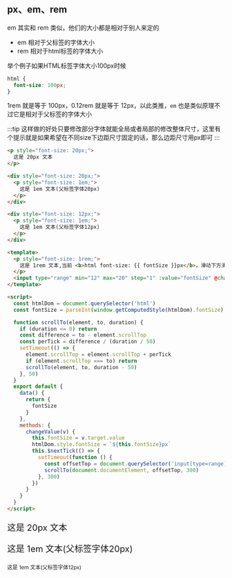 ## px、em、rem
em 其实和 rem 类似，他们的大小都是相对于别人来定的

- em 相对于父标签的字体大小
- rem 相对于html标签的字体大小

举个例子如果HTML标签字体大小100px时候

```css
html {
  font-size: 100px;
}
```
1rem 就是等于 100px，0.12rem 就是等于 12px，以此类推，`em` 也是类似原理不过它是相对于父标签的字体大小

:::tip
这样做的好处只要修改部分字体就能全局或者局部的修改整体尺寸，这里有个提示就是如果希望在不同size下边距尺寸固定的话，那么边距尺寸用px即可
:::


```html
<p style="font-size: 20px;">
  这是 20px 文本
</p>

<div style="font-size: 20px;">
  <p style="font-size: 1em;">
    这是 1em 文本(父标签字体20px)
  </p>
</div>

<div style="font-size: 12px;">
  <p style="font-size: 1em;">
    这是 1em 文本(父标签字体12px)
  </p>
</div>

<template>
  <p style="font-size: 1rem;">
    这是 1rem 文本,当前 <b>html font-size: {{ fontSize }}px</b>，滑动下方滑块可修改html字体大小
  </p>
  <input type="range" min="12" max="20" step="1" :value="fontSize" @change="changeValue">
</template>

<script>
  const htmlDom = document.querySelector('html')
  const fontSize = parseInt(window.getComputedStyle(htmlDom).fontSize)

  function scrollTo(element, to, duration) {
    if (duration <= 0) return
    const difference = to - element.scrollTop
    const perTick = difference / (duration / 50)
    setTimeout(() => {
      element.scrollTop = element.scrollTop + perTick
      if (element.scrollTop === to) return
      scrollTo(element, to, duration - 50)
    }, 50)
  }
  export default {
    data() {
      return {
        fontSize
      }
    },
    methods: {
      changeValue(v) {
        this.fontSize = v.target.value
        htmlDom.style.fontSize = `${this.fontSize}px`
        this.$nextTick(() => {
          setTimeout(function () {
            const offsetTop = document.querySelector('input[type=range]').offsetTop
            scrollTo(document.documentElement, offsetTop, 300)
          }, 300)
        })
      }
    }
  }
</script>
```

<p style="font-size: 20px;">
  这是 20px 文本
</p>

<div style="font-size: 20px;">
  <p style="font-size: 1em;">
    这是 1em 文本(父标签字体20px)
  </p>
</div>

<div style="font-size: 12px;">
  <p style="font-size: 1em;">
    这是 1em 文本(父标签字体12px)
  </p>
</div>

<template>
  <p style="font-size: 1rem;">
    这是 1rem 文本,当前 <b>html font-size: {{ fontSize }}px</b>，滑动下方滑块可修改html字体大小
  </p>
  <input type="range" min="12" max="20" step="1" :value="fontSize" @change="changeValue">
</template>

<script>
  const htmlDom = document.querySelector('html')
  const fontSize = parseInt(window.getComputedStyle(htmlDom).fontSize)

  function scrollTo(element, to, duration) {
    if (duration <= 0) return
    const difference = to - element.scrollTop
    const perTick = difference / (duration / 50)
    setTimeout(() => {
      element.scrollTop = element.scrollTop + perTick
      if (element.scrollTop === to) return
      scrollTo(element, to, duration - 50)
    }, 50)
  }
  export default {
    data() {
      return {
        fontSize
      }
    },
    created() {
      this.$router.afterEach(() => {
        this.fontSize = fontSize
        htmlDom.style.fontSize = ''
      })
    },
    methods: {
      changeValue(v) {
        this.fontSize = v.target.value
        htmlDom.style.fontSize = `${this.fontSize}px`
        this.$nextTick(() => {
          setTimeout(function () {
            const offsetTop = document.querySelector('input[type=range]').offsetTop
            scrollTo(document.documentElement, offsetTop, 300)
          }, 300)
        })
      }
    }
  }
</script>
